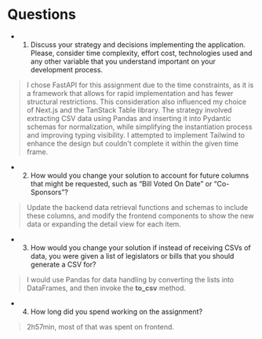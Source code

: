 # Questions

- 1. Discuss your strategy and decisions implementing the application. Please, consider time
     complexity, effort cost, technologies used and any other variable that you understand
     important on your development process.

> I chose FastAPI for this assignment due to the time constraints, as it is a framework that allows for rapid implementation and has fewer structural restrictions. This consideration also influenced my choice of Next.js and the TanStack Table library. The strategy involved extracting CSV data using Pandas and inserting it into Pydantic schemas for normalization, while simplifying the instantiation process and improving typing visibility. I attempted to implement Tailwind to enhance the design but couldn't complete it within the given time frame.

- 2. How would you change your solution to account for future columns that might be
     requested, such as “Bill Voted On Date” or “Co-Sponsors”?

> Update the backend data retrieval functions and schemas to include these columns,
> and modify the frontend components to show the new data or expanding the detail view for each item.

- 3. How would you change your solution if instead of receiving CSVs of data, you were given a
     list of legislators or bills that you should generate a CSV for?

> I would use Pandas for data handling by converting the lists into DataFrames, and then invoke the **to_csv** method.

- 4. How long did you spend working on the assignment?

> 2h57min, most of that was spent on frontend.
